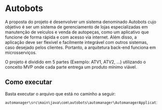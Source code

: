 # Autobots

A proposta do projeto é desenvolver um sistema denominado Autobots cujo objetivo é ser um sistema de gerenciamento de lojas especializadas em manutenção de veículos e venda de autopeças, como um aplicativo que funcione de forma rápida e com acesso via internet. Além disso, a aplicação deve ser flexível e facilmente integrável com outros sistemas, caso desejado pelos clientes. Portanto, a arquitetura back-end funciona em microsserviços.

O projeto é dividido em 5 partes (Exemplo: ATV1, ATV2, ...) utilizando o conceito MVP onde cada parte entrega um produto mínimo viável.

## Como executar

Basta executar o arquivo que está no caminho a seguir:

```bash
automanager\src\main\java\com\autobots\automanager\AutomanagerApplication.java
```
